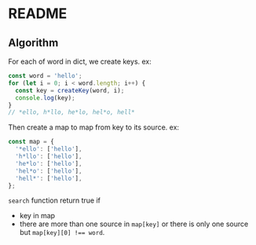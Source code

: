 # README

## Algorithm

For each of word in dict, we create keys. ex:

```js
const word = 'hello';
for (let i = 0; i < word.length; i++) {
  const key = createKey(word, i);
  console.log(key);
}
// *ello, h*llo, he*lo, hel*o, hell*
```

Then create a map to map from key to its source. ex:

```js
const map = {
  '*ello': ['hello'],
  'h*llo': ['hello'],
  'he*lo': ['hello'],
  'hel*o': ['hello'],
  'hell*': ['hello'],
};
```

`search` function return true if

- key in map
- there are more than one source in `map[key]` or there is only one source but `map[key][0] !== word`.
